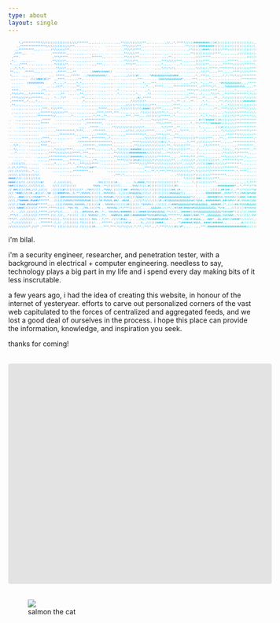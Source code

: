 ```yaml
---
type: about
layout: single
---
```


<pre style="font-size: max(0.6vw, 4px); background: linear-gradient(to right, #0088ff, #00cccc); -webkit-background-clip: text; -webkit-text-fill-color: transparent; border: none; color: #00dd00; font-family: monospace; line-height: 1.3; white-space: pre; margin: 0 auto; overflow: hidden; text-align: center;">
      *,/***********///((((((((((((((////******,,,,,,,.........,,,**//(/(((////**,,....,....,//,,*,*****//(((#########(((#((((((((((((((((((((//,,,,,,
     ,,***************///(/(((((((///**,.......... . .   ..........***//////**,,,....,.,,...............**/(((((#########((((((((((((((((((((((/(,.,,,
    ,,*********,,,......./*///////**,........,.......     .........,**//*/****,,.......................,.,/*((((((####((((((//***//(((((((((((((((,,,,
   ,****,,.   .          .********,,...,.,,,....,,,,.... .. .......,**//(//**,,......,,,,,..,,..,,,,,...,,,**((((((((((((****,,,,,.,,,,//((((((((/(*,,
  ,***.                   ,***/****....,,,,,,,,,,******,,..... ....,**//((/**,..,,..,,,....,,,**,,,........,,,////*****,,,,,,,,,.,,,,,,,,,,,((((((//*,
 .*,.  .,,.,....         .**/////*,....,,,..,,,,,...,........... ...**////**,...,,,....,,,***//////***,,,,,,,,((((/***,,,,,,,,,,,******,,,,,,,,.(((((,
 *....,****,..,..,.,.......*/((((/*,.....,,......,,,***,,... .... ..,***/**,,,...... .,,,,*,,,,,...,,*,,,,,,,,/((((/**,,,,,,,,******///////******,,///
 ,.,*,*,*,...,,.,..,,.......**///*,,,,. .........      .     .. .....,,,,,,,.... .. ..,,,,*/*/*//(,......,,,,,*///(//,*****,********(((/((((//******,/
 **,,,.  .*****,,,,.......  ,*****,,,,**   .... ,(###%%%%##((  .......,,,..............,.....,,....,,....,,,,,,,,////*,,,,,***,,,,,,****////*/********
 *,,..  .,,,...    .    ... *****,,,,*****  ../%%%%%%%%%%/.. .,,....,,///((#/......*#%&&&&&&%%&&%###.........,*,,***//,.,,,,,,*,*,**/*////************
 .,,.......  /(((###(#((*  ,,****,..,,,,,**,. .. .. . . ...,,,... .,,....,,,***.........(&&&%&&&&&&&&#*,....***,,,,,,,*,..,,,,.,,,,,,,,,,************,
  .......  (%%%%%%%%% .   ,*,,,,,*.,,,,,*,*,,.,.........,,,,,,...,,..,.,,,,,.,,*,.,,***,.........,.,..,,,,,/*/*,.*,,,,**,...*#%%&&&&&&&&%,,,,*********
  ,,...          ...  .,..,,///*,....,,,**,,,,,........,,,,,,,..,,...,,,,,....,,,*,..,*****,..,,,**************,,/*****(/*,,,,,(&&&&&&&%%%&,,,,,*****,
  ****.............,**,.,,.....,,,,,...,***,,,,,.....,,,,......,*....,..,,,.... ,,*,..,,,,,,,,,,,,,,.,,,.****/**,//////****,,,,,,,,,,*,,,,,,,,,,,*///*
 ,**///**,,,*/*******,.,, ...,,**  .,,...,**,,,,,,...,...,,.., ,*,...,,,,,,*,,   ,*/........,.,,,,,,,,,.,,***,,.,/,.,,,*///*,,,**/***/*******,*/(((***
 ,****//((**//******,.,, . *,.,*/*    .....**,,,,,,....,,,.,,,,....,.,....,,#/,*****..........,,,,,,,,,,**,****,,,**,,,,,**,,,*///((((((((/*////((((/*
 ,*******,,*,,,,*,,,.. ...,,,,. ,...    .  ,*,,,,,,,,.,,,,,,,,..,,,,,,,,*/(/((((*.......,,,,,,,,*,,**.,/,.,**... ,*,*,,...,,**,/*///((((((#######(((/*
 ,**,,.,,,,,,,,,,,,,... ..,,.............. ,.,,,,,,,,,,,,,,,,,,,,,,,,///((/*/((((((/***,,,,,.,,,,****,.,,..,...../,**,,,,..,,*,,,*/////((((((((((((//*
  ,,.,,,,.,,.,,,,.,,***,.*///***,,.......,....,,,,,,,*****,,,,,,,,*//(//(((//((####(((/***,,,,,,,****,..,,*,... /,,....,,**,,****//////****////(///***
  ,.,,..,.,,.,...,,*******///////**..,...,,,,.,,,,,,****,****,***...,,,.,,,,..*((((((((///**,*,,,,,*,,...,,,,,,.,,,,,,...,,,,,,*//////*/****///////***
   ...,,,,,,,,,,,*********//,,,.....,*.,...,.,,,,,*,**,,**,,...,,,,,,***,,***,,,./(((((((/*****,,*,,,,,,,,,,,,,.,*,,*,*((/,,,.(((//*//**//***/*////***
..  .,,,.,,,,,,,,,,,*****   ............,,,*,************. ,,,,,,,,,,,.,.,,,,,*,,,,,*(/////***,,,,,,,,,,,,,,....#/*/#####(((#//(//////**/************,
.   ....,,,,,,,,,,,*****  ..........,,,,,,. .,*********, .,,,,.. ..................,...**///****,,,,,,,,,.,*,.**/****/*######((((((///*************,,,
..   ..,,,..,,,,,,,,,,.......            .,,,. .*****........**////////(///////*.....,....*/*/***,,**,...,.,,...*,,,,,,...(((#((((/////*************,,
.. ....,.,..,,.,,..........,***********,****,... .*******........,,,,//*//,//////*****,.....,***,,,,,*/***,... .,,,*,,,,,,,.,*(/(/////********/*****,,
.........,,,,.,,..    ...,,,,,*********,,.,.....,,,,******,,,,,..,,,,**********/*,..,,,****//**,,,**,.......,   ........,,,,,,,,*******/*///////***,,.
..........,,,,,,,,.,****,, ..,,,,,.,..  .,,****,,********,,*,,,,,...........,,,,*//////((((((,,.,****/////((((**/////***,..,**,,.***************,*,,,,
 ...,.... ,,,,.,,,,*///**,,,.. .        .********************,,,,,,,...,,*****///////(((((#(/,*,,,,.....,*,***,///((////*****,.,,,,,*************,,,,,
 ..*/*,.....,,,,,,,****,,,,.... .  ........,*******,,********,,,,,,,..,,,,**///////////((((/,**,,*///(((***,,,..,,,**/******,,,,....,,,*********,,,,,,
...*/,.... ..,,,,,,,,,.,..,*//////****,..,,,,,*****,,,..,,,,*,,,*////(((######((///////(((*,,,**/////((//**,,../,,..,.,..,,,,,*///,,,**/******,,**/(((
 ...*....... ..,.,,,,.,,****///////(//****,.***,,,,,......,,.,**////(((##########///////(/,,,**/////*,,,.,,,,..(,,,,,,,,,,,,,,**/////*/******,,,,,,,,,
... ,.... .... ..,,,,,,,**********/********..*,,,,,,...,...,,,**////((((#######((((/////*******,,,,.,*****/***,(***,,,,,,,,,,***//(////**/,*,,,,,,,,,,
   ....  ..    . ..,,,,,********,,,,******,,,.,,,,**,.,,,,,,,,,,****//((((#(#(((((///*/*////////**,,.,*/((///*,/((/((((////*,,*********/**,,,,,,,,,,,,
..(((((/((,....,,.  ..,,,,,*,,,.,,,**,*,.,***////****...,,,,,,,,,,.,,,,******/////****///////(((/////*,,/////*,//((((###(/(/(///*********,,,,,,,,,,,,,
/.(*,*/**((..,,,,,  . .,,,,,,,,,,,,,...,****///(##**.....,,,,,,,,,,,,.......,,,,****////////(/////////////**/,,/////((/////////********,,,,,,,,,,,,,,,
///.//////((,,*,,,        .,.......,,,*********,,,        .,,,,,,,,,,,..,,,.,,,,*,,,**,*,***,***/////////(//*,*/(////*/**************,*,****,,,,,,,,,,
/////,(/(((((((/(/.           ......,,,,,,.                  .,***,*,,,,,,,,,,,,,,,,. . .      .. ,*/(/((((((*(((((((//*********,,,,.,,,,,,,,,,,,,,,,,
####(*//.(((((//(((                                    .....   .  .     . ....,,,... ......... ....... */((((/(##((((((//***,,,....,,,,,,,,,,,,,,,,##%
####(((/*/.(///////#/     ././///((/(,              .%%((((((((#..   ... .%,####,*(((((((((((((((((*. ......*,(((((/////**,,.......,,,,,,,,,*,****###%
%##((((%(//,//////(((.    (/((.///(//(((          %%%%..**//(///((.... ..%%%/((((.#(((((((((((((((#(......... (............##########*,,*,****/**#####
// ##((((((%%,///,//(((  .((((((#/(((/(((((* ./%%*((((.,*%%%/,((((((##..#%%%%/////./((((((((((((##,(#.. ....  ,......../(((((##(##,(,,**//*/((/*%#####
/(( *###(////#,,#((//.,%# (((####%%%.,%.**,%%%%%,(((((..%%%%%%(..(,((((&%&&&%&//((//./(((((((((#&&&&&*((..,.. ,.... #########,,%%%%*/*/((##%%#%######%
///,..###((/(/(%%%#***,*..,((((##%%%%%%%%%%%%%%%/(((((%.%%%%#%,*////(/#((((%&&&*(((((((.(#&&&&&&&&&&&&%&&&&*(/.,,....######%%%,%%%%%%/((###((##%###(*//
///(,/*#####.#%##%******...((((((%%%%%(%%%%%%%%#(((((*#.%%%%%,##/..#&%#,.,((((/*(////((((#./#(&&&&&&&&&&&&&%#(*@%#,.########%,##%%#%%*(#,%%%%%(&&&&&&#
////.(*###.#%%%%#******,,,,.(((((%%%%%,%%%%%%./((((((# . %%%%%((((((((#((((((.*&%%%%(.,((((((.((###%&&&&&&&%#%&&&&&&@,,######,(*,((((##/%%%%#&&&&&&./*
///(.%###((//////.*****.****(((((..*%%.%%.../%%.((((*% , .%%%%%&./*/***(((((((....,,&&&&&%.///*/,/#(##(##@&%#%&&&&&&&&&&&&,*%*#,,,,(/(((((/#*%%%%&%,,,
 .*. ..///.////((,*****,//*/*(/(.... ..((..(#%%%%%,#%..*.. %%%%%%/######(((((####(&%%#&%&%&&.**////,,(#####(/&%%&&&&&&&&&&&&&*%%%%##*((((/((,%%%%%%&&&
,***//.../((/////.******./((.///,,.*((((( .(((.%%%%%/.,**, .(###%%%.###((########*%%%%##%%%&&,*******/.####(/###,**.,&&&&&&&&,%%%%##(,*/(/(/(/,%%%%%%&
***/*../////////..*******(((((,.*/(((((((.%(((((.%%%...*,**..////(#%&(.,....,/%/(*%%%###%%#%%#.*,,,***,/##(#(#&&&,,,.###*,,&&,#%#*(%####*///////,,&&&&
,,*.////////// .. .*******.(,// ,/(((((((.*(((((((/....******.,/////(#(#......%,,//((((####(,.......*(######/#&&%,.####(######,,.......,,#////(((/,,,,
////////////*,///* ,*******( (((((((/(((( /(((((((#.....***,***.*//*////(,*,**,,**/*,,,*,***/*//((#(/#*,.,,. .,,,***.#######################/(((((((,*
</pre>

i'm bilal.

i'm a security engineer, researcher, and penetration tester, with a background in electrical + computer engineering. needless to say, technology plays a big part in my life and i spend every day making bits of it less inscrutable.

a few years ago, i had the idea of creating this website, in honour of the internet of yesteryear. efforts to carve out personalized corners of the vast web capitulated to the forces of centralized and aggregated feeds, and we lost a good deal of ourselves in the process. i hope this place can provide the information, knowledge, and inspiration you seek.

thanks for coming!

<!-- Add visualization section -->
<div id="activity-visualization">
    <div id="stats"></div>
    <div id="chart"></div>
</div>

<!-- Add required scripts -->
<script src="https://d3js.org/d3.v6.min.js"></script>
<script src="/viz/visualization.js"></script>

<!-- Add visualization styles -->
<style>
#activity-visualization {
    width: 100%;
    margin: 2rem 0;
    background: rgba(0, 0, 0, 0.1);
    padding: 1rem;
    border-radius: 4px;
}

#stats {
    display: flex;
    justify-content: space-around;
    margin-bottom: 1rem;
}

#chart {
    width: 100%;
    height: 400px;
}

.tooltip {
    position: absolute;
    pointer-events: none;
    background: rgba(0, 255, 0, 0.1);
    border: 1px solid #0f0;
    color: #0f0;
    padding: 8px;
    border-radius: 4px;
    font-family: monospace;
}

.grid line {
    stroke: #0f0;
    stroke-opacity: 0.1;
}
</style>

<figure>
  <img loading="lazy" style="max-height: 70vh;" src="/IMG_5040.JPG" />
  <figcaption>salmon the cat</figcaption>
</figure>
